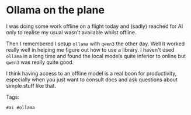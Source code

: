 # Ollama on the plane

I was doing some work offline on a flight today and (sadly) reached for AI only to realise my usual wasn't available whilst offline.

Then I remembered I setup `ollama` with `qwen3` the other day. Well it worked really well in helping me figure out how to use a library. 
I haven't used `ollama` in a long time and found the local models quite inferior to online but `qwen3` was really quite good.

I think having access to an offline model is a real boon for productivity, especially when you just want to consult docs and ask questions about
simple stuff like that.

Tags:

    #ai #ollama

